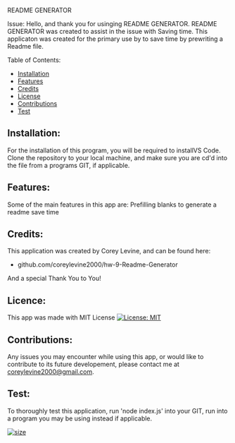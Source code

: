 README GENERATOR

Issue:
Hello, and thank you for usinging README GENERATOR. README GENERATOR was created to assist in the issue with Saving time. This applicaton was created for the primary use by to save time by prewriting a Readme file.


Table of Contents:

- [Installation](#installation)
- [Features](#features)
- [Credits](#credits)
- [License](#license)
- [Contributions](#contributions)
- [Test](#test)

## Installation:
For the installation of this program, you will be required to installVS Code.
Clone the repository to your local machine, and make sure you are cd'd into the file from a programs GIT, if applicable. 

## Features:
Some of the main features in this app are:
Prefilling blanks to generate a readme
save time


## Credits:
This application was created by Corey Levine, and can be found here:

* github.com/coreylevine2000/hw-9-Readme-Generator

And a special Thank You to You!

## Licence:
This app was made with MIT License [![License: MIT](https://img.shields.io/badge/License-MIT-yellow.svg)](https://opensource.org/licenses/MIT)

## Contributions:
Any issues you may encounter while using this app, or would like to contribute to its future developement, please contact me at coreylevine2000@gmail.com.

## Test:
To thoroughly test this application, run 'node index.js' into your GIT, run into a program you may be using instead if applicable.

[![size](https://img.shields.io/github/repo-size/coreylevine2000/hw-9-ReadMe-Generator)](https://img.shields.io/github/repo-size/coreylevine2000/hw-9-ReadMe-Generator)
